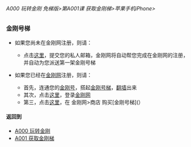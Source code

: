 ###### A000 玩转金刚 免梯版>第A001课 获取金刚梯>苹果手机iPhone>

### 金刚号梯

- 如果您尚未在金刚网注册，则请：
  - 点击[这里]()，提交您的私人邮箱，金刚网将自动帮您完成在金刚网的注册，并自动为您派送第一架金刚号梯

- 如果您已经在[金刚网]()注册，则请：
  - 首先，连通您的[金刚号]()，搭起[金刚号梯]()，[翻墙]()出来
  - 其次，点击[这里]()，登录[金刚网]()
  - 第三，点击[这里]()，在 金刚网>商店 购买[金刚号梯](）



#### 返回到
- [A000 玩转金刚  ](https://github.com/a2zitpro/web/blob/master/LadderFree/main.md)
- [A001 获取金刚梯](https://github.com/a2zitpro/web/blob/master/LadderFree/GetLadder/GetLadder.md)
